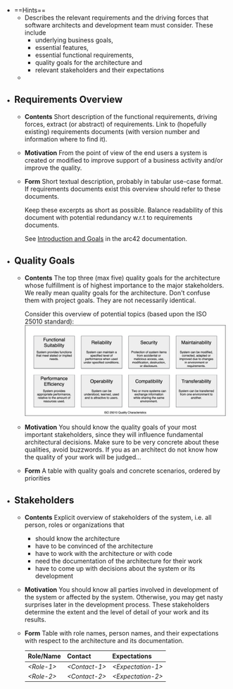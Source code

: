 - ==Hints==
	- Describes the relevant requirements and the driving forces that software architects and development team must consider. These include
		- underlying business goals,
		- essential features,
		- essential functional requirements,
		- quality goals for the architecture and
		- relevant stakeholders and their expectations
	-
- ## Requirements Overview
	- **Contents**
	  Short description of the functional requirements, driving forces, extract (or abstract) of requirements. Link to (hopefully existing) requirements documents (with version number and information where to find it).
	- **Motivation**
	  From the point of view of the end users a system is created or modified to improve support of a business activity and/or improve the quality.
	- **Form**
	  Short textual description, probably in tabular use-case format. If requirements documents exist this overview should refer to these documents.
	  
	  Keep these excerpts as short as possible. Balance readability of this document with potential redundancy w.r.t to requirements documents.
	  
	  See [Introduction and Goals](https://docs.arc42.org/section-1/) in the arc42 documentation.
- ## Quality Goals
	- **Contents**
	  The top three (max five) quality goals for the architecture whose fulfillment is of highest importance to the major stakeholders. We really mean quality goals for the architecture. Don't confuse them with project goals. They are not necessarily identical.
	  
	  Consider this overview of potential topics (based upon the ISO 25010 standard):
	  ![Categories of Quality Requirements](images/01_2_iso-25010-topics-EN.png)
	- **Motivation**
	  You should know the quality goals of your most important stakeholders, since they will influence fundamental architectural decisions. Make sure to be very concrete about these qualities, avoid buzzwords. If you as an architect do not know how the quality of your work will be judged...
	- **Form**
	  A table with quality goals and concrete scenarios, ordered by priorities
- ## Stakeholders
	- **Contents**
	  Explicit overview of stakeholders of the system, i.e. all person, roles
	  or organizations that
		- should know the architecture
		- have to be convinced of the architecture
		- have to work with the architecture or with code
		- need the documentation of the architecture for their work
		- have to come up with decisions about the system or its development
	- **Motivation**
	  You should know all parties involved in development of the system or affected by the system. Otherwise, you may get nasty surprises later in the development process. These stakeholders determine the extent and the level of detail of your work and its results.
	- **Form**
	  Table with role names, person names, and their expectations with respect
	  to the architecture and its documentation.
	  
	  | Role/Name  | Contact                   | Expectations              |
	  |-------------|--------------------|----------------------|
	  | *\<Role-1>* | *\<Contact-1>*            | *\<Expectation-1>*        |
	  | *\<Role-2>* | *\<Contact-2>*            | *\<Expectation-2>*        |